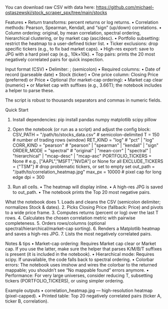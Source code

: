 
You can download raw CSV with data here: https://github.com/michael-ostaszewski/stock_scraper_spx/tree/main/stocks

Features
	•	Return transforms: percent returns or log returns.
	•	Correlation methods: Pearson, Spearman, Kendall, and “sign” (up/down) correlations.
	•	Column ordering: original, by mean correlation, spectral ordering, hierarchical clustering, or by market cap (asc/desc).
	•	Portfolio subsetting: restrict the heatmap to a user-defined ticker list.
	•	Ticker exclusions: drop specific tickers (e.g., to fix bad market caps).
	•	High-res export: save to JPG with a hard pixel cap (e.g., 10k×10k).
	•	Top pairs: prints the 20 most negatively correlated pairs for quick inspection.

Input format (CSV)
	•	Delimiter: ; (semicolon)
	•	Required columns:
	•	Date of record (parseable date)
	•	Stock (ticker)
	•	One price column: Closing Price (preferred) or Price
	•	Optional (for market-cap ordering):
	•	Market cap clear (numeric)
	•	or Market cap with suffixes (e.g., 3.66T); the notebook includes a helper to parse these.

The script is robust to thousands separators and commas in numeric fields.

Quick Start
1.	Install dependencies:
pip install pandas numpy matplotlib scipy pillow

2. Open the notebook (or run as a script) and adjust the config block:
CSV_PATH = "/path/to/stocks_data.csv"  # semicolon-delimited
T = 150                                 # number of trading rows (window)
RET_KIND = "log"                         # "pct" | "log"
CORR_KIND = "pearson"                    # "pearson" | "spearman" | "kendall" | "sign"
ORDER_MODE = "spectral"                  # "original" | "mean-corr" | "spectral" | "hierarchical" | "mcap-desc" | "mcap-asc"
PORTFOLIO_TICKERS = None                 # e.g., ["AAPL","MSFT","NVDA"] or None for all
EXCLUDE_TICKERS = {"TSM"}                # drop problematic tickers, or set to empty set
out_path = "/path/to/correlation_heatmap.jpg"
max_px = 10000                           # pixel cap for long edge
dpi = 300


3.	Run all cells.
	•	The heatmap will display inline.
	•	A high-res JPG is saved to out_path.
	•	The notebook prints the Top 20 most negative pairs.

What the notebook does
	1.	Loads and cleans the CSV (semicolon delimiter; normalizes Stock & dates).
	2.	Picks Closing Price (fallback: Price) and pivots to a wide price frame.
	3.	Computes returns (percent or log) over the last T rows.
	4.	Calculates the chosen correlation metric with pairwise completeness.
	5.	Orders rows/columns (optional spectral/hierarchical/market-cap sorting).
	6.	Renders a Matplotlib heatmap and saves a high-res JPG.
	7.	Lists the most negatively correlated pairs.

Notes & tips
	•	Market-cap ordering: Requires Market cap clear or Market cap. If you use the latter, make sure the helper that parses K/M/B/T suffixes is present (it is included in the notebook).
	•	Hierarchical mode: Requires scipy. If unavailable, the code falls back to spectral ordering.
	•	Colorbar errors: The notebook uses imshow and wires the colorbar to the returned mappable; you shouldn’t see “No mappable found” errors anymore.
	•	Performance: For very large universes, consider reducing T, subsetting tickers (PORTFOLIO_TICKERS), or using simpler ordering.

Example outputs
	•	correlation_heatmap.jpg — high-resolution heatmap (pixel-capped).
	•	Printed table: Top 20 negatively correlated pairs (ticker A, ticker B, correlation).

